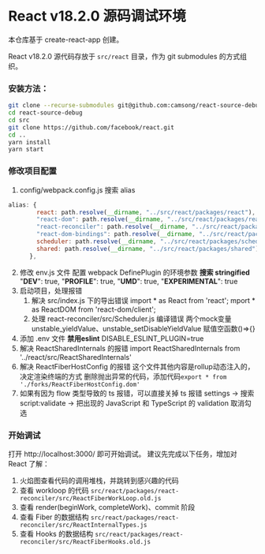 # React v18.2.0 源码调试环境

本仓库基于 create-react-app 创建。

React v18.2.0 源代码存放于 `src/react` 目录，作为 git submodules 的方式组织。

### 安装方法：

```sh
git clone --recurse-submodules git@github.com:camsong/react-source-debug.git
cd react-source-debug
cd src
git clone https://github.com/facebook/react.git
cd ..
yarn install
yarn start
```

### 修改项目配置

1. config/webpack.config.js
   搜索 alias

```js
alias: {
        react: path.resolve(__dirname, "../src/react/packages/react"),
        "react-dom": path.resolve(__dirname, "../src/react/packages/react-dom"),
        "react-reconciler": path.resolve(__dirname, "../src/react/packages/react-reconciler"),
        "react-dom-bindings": path.resolve(__dirname, "../src/react/packages/react-dom-bindings"),
        scheduler: path.resolve(__dirname, "../src/react/packages/scheduler"),
        shared: path.resolve(__dirname, "../src/react/packages/shared"),
      },
```
2. 修改 env.js 文件 配置 webpack DefinePlugin 的环境参数
   **搜索 stringified**
   "__DEV__": true,
    "__PROFILE__": true,
    "__UMD__": true,
    "__EXPERIMENTAL__": true
3. 启动项目，处理报错
   1. 解决 src/index.js 下的导出错误
    import * as React from 'react';
    mport * as ReactDOM from 'react-dom/client';
   2. 处理 react-reconciler/src/Scheduler.js 编译错误
    两个mock变量 unstable_yieldValue、unstable_setDisableYieldValue 赋值空函数()=>{}
4. 添加 .env 文件
   **禁用eslint**
   DISABLE_ESLINT_PLUGIN=true
5. 解决 ReactSharedInternals 的报错
   import ReactSharedInternals from '../react/src/ReactSharedInternals'
6. 解决 ReactFiberHostConfig 的报错
   这个文件其他内容是rollup动态注入的，决定渲染终端的方式
   删除抛出异常的代码，添加代码`export * from './forks/ReactFiberHostConfig.dom'`
7. 如果有因为 flow 类型导致的 ts 报错，可以直接关掉 ts 报错
   settings -> 搜索 script:validate -> 把出现的 JavaScript 和 TypeScript 的 validation 取消勾选


   

   
    
   
    
   

### 开始调试

打开 http://localhost:3000/ 即可开始调试。
建议先完成以下任务，增加对 React 了解：

1. 火焰图查看代码的调用堆栈，并跳转到感兴趣的代码
1. 查看 workloop 的代码 `src/react/packages/react-reconciler/src/ReactFiberWorkLoop.old.js`
1. 查看 render(beginWork, completeWork)、commit 阶段
1. 查看 Fiber 的数据结构 `src/react/packages/react-reconciler/src/ReactInternalTypes.js`
1. 查看 Hooks 的数据结构 `src/react/packages/react-reconciler/src/ReactFiberHooks.old.js`
